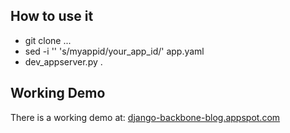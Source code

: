 How to use it
--------------
+ git clone ...
+ sed -i '' 's/myappid/your_app_id/' app.yaml
+ dev_appserver.py .

Working Demo
-------------
There is a working demo at: <a href="http://www.django-backbone-blog.appspot.com">django-backbone-blog.appspot.com</a>